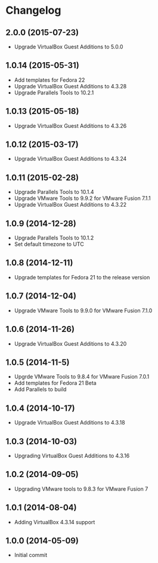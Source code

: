 # Changelog

## 2.0.0 (2015-07-23)

* Upgrade VirtualBox Guest Additions to 5.0.0

## 1.0.14 (2015-05-31)

* Add templates for Fedora 22
* Upgrade VirtualBox Guest Additions to 4.3.28
* Upgrade Parallels Tools to 10.2.1

## 1.0.13 (2015-05-18)

* Upgrade VirtualBox Guest Additions to 4.3.26 

## 1.0.12 (2015-03-17)

* Upgrade VirtualBox Guest Additions to 4.3.24

## 1.0.11 (2015-02-28)

* Upgrade Parallels Tools to 10.1.4
* Upgrade VMware Tools to 9.9.2 for VMware Fusion 7.1.1
* Upgrade VirtualBox Guest Additions to 4.3.22

## 1.0.9 (2014-12-28)

* Upgrade Parallels Tools to 10.1.2
* Set default timezone to UTC

## 1.0.8 (2014-12-11)

* Upgrade templates for Fedora 21 to the release version

## 1.0.7 (2014-12-04)

* Upgrade VMware Tools to 9.9.0 for VMware Fusion 7.1.0

## 1.0.6 (2014-11-26)

* Upgrade VirtualBox Guest Additions to 4.3.20

## 1.0.5 (2014-11-5)

* Upgrde VMware Tools to 9.8.4 for VMware Fusion 7.0.1
* Add templates for Fedora 21 Beta
* Add Parallels to build

## 1.0.4 (2014-10-17)

* Upgrade VirtualBox Guest Additions to 4.3.18

## 1.0.3 (2014-10-03)

* Upgrading VirtualBox Guest Additions to 4.3.16

## 1.0.2 (2014-09-05)

* Upgrading VMware tools to 9.8.3 for VMware Fusion 7

## 1.0.1 (2014-08-04)

* Adding VirtualBox 4.3.14 support

## 1.0.0 (2014-05-09)

* Initial commit
